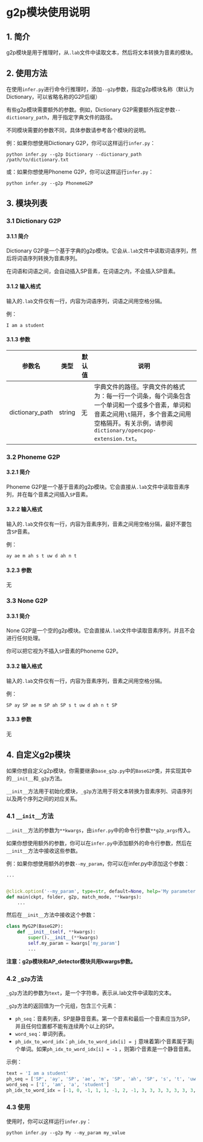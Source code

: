 # g2p模块使用说明

## 1. 简介

g2p模块是用于推理时，从`.lab`文件中读取文本，然后将文本转换为音素的模块。

## 2. 使用方法

在使用`infer.py`进行命令行推理时，添加`--g2p`参数，指定g2p模块名称（默认为Dictionary，可以省略名称的G2P后缀）

有些g2p模块需要额外的参数。例如，Dictionary G2P需要额外指定参数`--dictionary_path`，用于指定字典文件的路径。

不同模块需要的参数不同，具体参数请参考各个模块的说明。

例：如果你想使用Dictionary G2P，你可以这样运行`infer.py`：

```shell
python infer.py --g2p Dictionary --dictionary_path /path/to/dictionary.txt
```

或：如果你想使用Phoneme G2P，你可以这样运行`infer.py`：

```shell
python infer.py --g2p PhonemeG2P
```

## 3. 模块列表

### 3.1 Dictionary G2P

#### 3.1.1 简介

Dictionary G2P是一个基于字典的g2p模块。它会从`.lab`文件中读取词语序列，然后将词语序列转换为音素序列。

在词语和词语之间，会自动插入SP音素，在词语之内，不会插入SP音素。

#### 3.1.2 输入格式

输入的`.lab`文件仅有一行，内容为词语序列，词语之间用空格分隔。

例：

```text
I am a student
```

#### 3.1.3 参数

| 参数名             | 类型     | 默认值 | 说明                                                                                                                  |
|-----------------|--------|-----|---------------------------------------------------------------------------------------------------------------------|
| dictionary_path | string | 无   | 字典文件的路径。字典文件的格式为：每一行一个词条，每个词条包含一个单词和一个或多个音素，单词和音素之间用`\t`隔开，多个音素之间用空格隔开。有关示例，请参阅`dictionary/opencpop-extension.txt`。 |

### 3.2 Phoneme G2P

#### 3.2.1 简介

Phoneme G2P是一个基于音素的g2p模块。它会直接从`.lab`文件中读取音素序列，并在每个音素之间插入`SP`音素。

#### 3.2.2 输入格式

输入的`.lab`文件仅有一行，内容为音素序列，音素之间用空格分隔，最好不要包含`SP`音素。

例：

```text
ay ae m ah s t uw d ah n t
```

#### 3.2.3 参数

无

### 3.3 None G2P

#### 3.3.1 简介

None G2P是一个空的g2p模块。它会直接从`.lab`文件中读取音素序列，并且不会进行任何处理。

你可以把它视为不插入`SP`音素的Phoneme G2P。

#### 3.3.2 输入格式

输入的`.lab`文件仅有一行，内容为音素序列，音素之间用空格分隔。

例：

```text
SP ay SP ae m SP ah SP s t uw d ah n t SP
```

#### 3.3.3 参数

无

## 4. 自定义g2p模块

如果你想自定义g2p模块，你需要继承`base_g2p.py`中的`BaseG2P`类，并实现其中的`__init__`和`_g2p`方法。

`__init__`方法用于初始化模块，`_g2p`方法用于将文本转换为音素序列、词语序列以及两个序列之间的对应关系。

### 4.1 `__init__`方法

`__init__`方法的参数为`**kwargs`，由`infer.py`中的命令行参数`**g2p_args`传入。

如果你想使用额外的参数，你可以在`infer.py`中添加额外的命令行参数，然后在`__init__`方法中接收这些参数。

例：如果你想使用额外的参数`--my_param`，你可以在infer.py中添加这个参数：

```python
...


@click.option('--my_param', type=str, default=None, help='My parameter for my g2p module')
def main(ckpt, folder, g2p, match_mode, **kwargs):
    ...
```

然后在`__init__`方法中接收这个参数：

```python
class MyG2P(BaseG2P):
    def __init__(self, **kwargs):
        super().__init__(**kwargs)
        self.my_param = kwargs['my_param']
        ...
```

**注意：g2p模块和AP_detector模块共用kwargs参数。**

### 4.2 `_g2p`方法

`_g2p`方法的参数为`text`，是一个字符串，表示从.lab文件中读取的文本。

`_g2p`方法的返回值为一个元组，包含三个元素：

- `ph_seq`：音素列表，SP是静音音素。第一个音素和最后一个音素应当为SP，并且任何位置都不能有连续两个以上的SP。
- `word_seq`：单词列表。
- `ph_idx_to_word_idx`：`ph_idx_to_word_idx[i] = j` 意味着第i个音素属于第j个单词。如果`ph_idx_to_word_idx[i] = -1`
  ，则第i个音素是一个静音音素。

示例：

```python
text = 'I am a student'
ph_seq = ['SP', 'ay', 'SP', 'ae', 'm', 'SP', 'ah', 'SP', 's', 't', 'uw', 'd', 'ah', 'n', 't', 'SP']
word_seq = ['I', 'am', 'a', 'student']
ph_idx_to_word_idx = [-1, 0, -1, 1, 1, -1, 2, -1, 3, 3, 3, 3, 3, 3, 3, -1]
```

### 4.3 使用

使用时，你可以这样运行`infer.py`：

```shell
python infer.py --g2p My --my_param my_value
```
